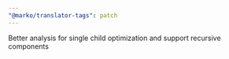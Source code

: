 ```yaml
---
"@marko/translator-tags": patch
---
```


Better analysis for single child optimization and support recursive components
